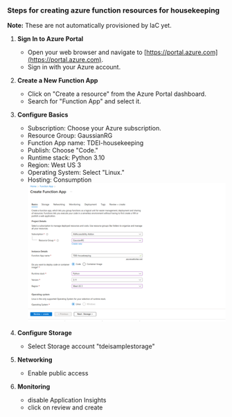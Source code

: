 ### Steps for creating azure function resources for housekeeping

**Note:** These are not automatically provisioned by IaC yet. <To-do>

1. **Sign In to Azure Portal**
   
   - Open your web browser and navigate to [https://portal.azure.com](https://portal.azure.com).
   - Sign in with your Azure account.

2. **Create a New Function App**

   - Click on "Create a resource" from the Azure Portal dashboard.
   - Search for "Function App" and select it.

3. **Configure Basics**

   - Subscription: Choose your Azure subscription.
   - Resource Group: GaussianRG
   - Function App name: TDEI-housekeeping
   - Publish: Choose "Code."
   - Runtime stack: Python 3.10
   - Region: West US 3
   - Operating System: Select "Linux."
   - Hosting: Consumption
![img.png](img.png)
4. **Configure Storage**
   - Select Storage account "tdeisamplestorage"
5. **Networking**
   - Enable public access
6. **Monitoring**
   - disable Application Insights 
   - click on review and create
